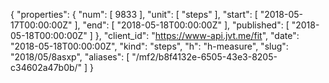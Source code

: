 {
  "properties": {
    "num": [
      9833
    ],
    "unit": [
      "steps"
    ],
    "start": [
      "2018-05-17T00:00:00Z"
    ],
    "end": [
      "2018-05-18T00:00:00Z"
    ],
    "published": [
      "2018-05-18T00:00:00Z"
    ]
  },
  "client_id": "https://www-api.jvt.me/fit",
  "date": "2018-05-18T00:00:00Z",
  "kind": "steps",
  "h": "h-measure",
  "slug": "2018/05/8asxp",
  "aliases": [
    "/mf2/b8f4132e-6505-43e3-8205-c34602a47b0b/"
  ]
}
